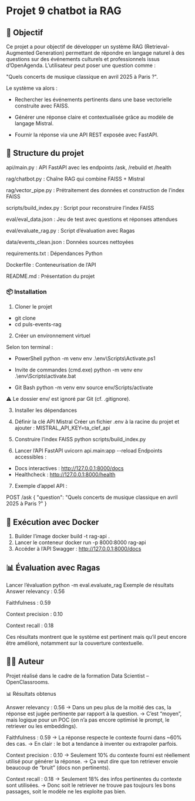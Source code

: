 # Projet 9 chatbot ia RAG

## 🎯 Objectif

Ce projet a pour objectif de développer un système RAG (Retrieval-Augmented Generation) permettant de répondre en langage naturel à des questions sur des événements culturels et professionnels issus d’OpenAgenda.
L’utilisateur peut poser une question comme : 

 "Quels concerts de musique classique en avril 2025 à Paris ?".

Le système va alors :
- Rechercher les événements pertinents dans une base vectorielle construite avec FAISS.


- Générer une réponse claire et contextualisée grâce au modèle de langage Mistral.


- Fournir la réponse via une API REST exposée avec FastAPI.

## 📂 Structure du projet

api/main.py : API FastAPI avec les endpoints /ask, /rebuild et /health


rag/chatbot.py : Chaîne RAG qui combine FAISS + Mistral


rag/vector_pipe.py : Prétraitement des données et construction de l’index FAISS


scripts/build_index.py : Script pour reconstruire l’index FAISS


eval/eval_data.json : Jeu de test avec questions et réponses attendues


eval/evaluate_rag.py : Script d’évaluation avec Ragas


data/events_clean.json : Données sources nettoyées


requirements.txt : Dépendances Python


Dockerfile : Conteneurisation de l’API


README.md : Présentation du projet



### 📦 Installation
1. Cloner le projet

- git clone <url-du-repo>
- cd puls-events-rag

2. Créer un environnement virtuel

Selon ton terminal :

- PowerShell
python -m venv env
.\env\Scripts\Activate.ps1

- Invite de commandes (cmd.exe)
python -m venv env
.\env\Scripts\activate.bat

- Git Bash
python -m venv env
source env/Scripts/activate

⚠️ Le dossier env/ est ignoré par Git (cf. .gitignore).

3. Installer les dépendances

4. Définir la clé API Mistral
Créer un fichier .env à la racine du projet et ajouter :
 MISTRAL_API_KEY=ta_clef_api

5. Construire l’index FAISS
python scripts/build_index.py

6. Lancer l’API FastAPI
uvicorn api.main:app --reload
Endpoints accessibles :
- Docs interactives : http://127.0.0.1:8000/docs
- Healthcheck : http://127.0.0.1:8000/health

7. Exemple d’appel API :

POST /ask
{ "question": "Quels concerts de musique classique en avril 2025 à Paris ?" }


## 🐳 Exécution avec Docker

1. Builder l’image
docker build -t rag-api .
2. Lancer le conteneur
docker run -p 8000:8000 rag-api
3. Accéder à l’API
Swagger : http://127.0.0.1:8000/docs

## 📊 Évaluation avec Ragas
Lancer l’évaluation
python -m eval.evaluate_rag
Exemple de résultats
Answer relevancy : 0.56


Faithfulness : 0.59


Context precision : 0.10


Context recall : 0.18


Ces résultats montrent que le système est pertinent mais qu’il peut encore être amélioré, notamment sur la couverture contextuelle.

## 👨‍💻 Auteur
Projet réalisé dans le cadre de la formation Data Scientist – OpenClassrooms.

📊 Résultats obtenus

Answer relevancy : 0.56
→ Dans un peu plus de la moitié des cas, la réponse est jugée pertinente par rapport à la question.
→ C’est “moyen”, mais logique pour un POC (on n’a pas encore optimisé le prompt, le retriever ou les embeddings).

Faithfulness : 0.59
→ La réponse respecte le contexte fourni dans ~60% des cas.
→ En clair : le bot a tendance à inventer ou extrapoler parfois.

Context precision : 0.10
→ Seulement 10% du contexte fourni est réellement utilisé pour générer la réponse.
→ Ça veut dire que ton retriever envoie beaucoup de “bruit” (docs non pertinents).

Context recall : 0.18
→ Seulement 18% des infos pertinentes du contexte sont utilisées.
→ Donc soit le retriever ne trouve pas toujours les bons passages, soit le modèle ne les exploite pas bien.